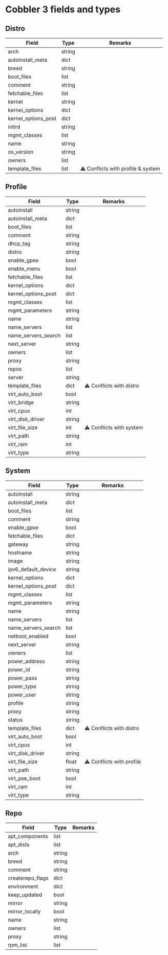 
# Cobbler 3 fields and types

## Distro

 Field| Type |  Remarks |
------|------|--------|
arch |  string |
autoinstall_meta | dict |
breed | string |
boot_files | list |
comment | string |
fetchable_files | list |
kernel | string |
kernel_options | dict |
kernel_options_post | dict |
initrd | string |
mgmt_classes | list |
name | string |
os_version | string |
owners | list |
template_files | list | ⚠️ Conflicts with profile & system

## Profile

 Field| Type |  Remarks |
------|------|--------|
autoinstall | string |
autoinstall_meta | dict |
boot_files | list |
comment | string |
dhcp_tag | string |
distro | string |
enable_gpxe | bool |
enable_menu | bool |
fetchable_files | list |
kernel_options | dict
kernel_options_post | dict |
mgmt_classes | list |
mgmt_parameters | string |
name | string |
name_servers | list |
name_servers_search | list |
next_server | string |
owners | list |
proxy | string |
repos | list |
server | string |
template_files | dict | ⚠️ Conflicts with distro
virt_auto_boot | bool |
virt_bridge | string |
virt_cpus | int |
virt_disk_driver | string |
virt_file_size | int | ⚠️ Conflicts with system
virt_path | string |
virt_ram | int |
virt_type | string |

## System

 Field| Type |  Remarks |
------|------|--------|
autoinstall | string |
autoinstall_meta | dict |
boot_files | list |
comment | string |
enable_gpxe | bool |
fetchable_files | dict |
gateway | string |
hostname | string |
image | string |
ipv6_default_device | string |
kernel_options | dict |
kernel_options_post | dict |
mgmt_classes | list |
mgmt_parameters | string |
name | string |
name_servers | list |
name_servers_search | list |
netboot_enabled | bool |
next_server | string |
owners | list |
power_address | string |
power_id | string |
power_pass | string |
power_type | string |
power_user | string |
profile | string |
proxy | string |
status | string |
template_files | dict | ⚠️ Conflicts with distro
virt_auto_boot | bool |
virt_cpus | int |
virt_disk_driver | string |
virt_file_size | float | ⚠️ Conflicts with profile
virt_path | string |
virt_pxe_boot | bool |
virt_ram | int |
virt_type | string |

## Repo

 Field| Type |  Remarks |
------|------|--------|
apt_components | list |
apt_dists | list |
arch | string |
breed | string |
comment | string |
createrepo_flags | dict |
environment | dict |
keep_updated | bool |
mirror | string |
mirror_locally | bool |
name | string |
owners | list |
proxy | string |
rpm_list | list |


